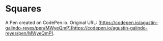 # Squares

A Pen created on CodePen.io. Original URL: [https://codepen.io/agustin-galindo-reyes/pen/MWyeQmP](https://codepen.io/agustin-galindo-reyes/pen/MWyeQmP).


